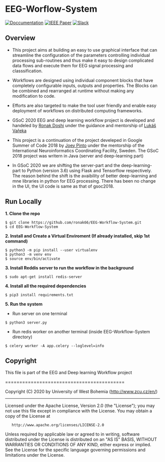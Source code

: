 # EEG-Worflow-System

[![Doccumentation](https://img.shields.io/badge/Doccumentation-here-informational.svg?style=for-the-badge&logo=read-the-docs)](https://ronak66.github.io/EEG-Workflow-System)
[![IEEE Paper](https://img.shields.io/badge/IEEE%20Explore-Paper-success.svg?style=for-the-badge&logo=research-gate)](https://ieeexplore.ieee.org/document/8941664)
[![Slack](https://img.shields.io/badge/chat-on_slack-purple.svg?style=for-the-badge&logo=slack)]()

<!-- ![Google Summer of Code img](https://4.bp.blogspot.com/-AY7eIsmbH0Y/WLRdpe78DJI/AAAAAAAABDU/lsb2XqcmyUsLqYo6yzo9HYMY4vLn3q_OgCLcB/s1600/vertical%2BGSoC%2Blogo.jpg) -->

## Overview
 - This project aims at building an easy to use graphical interface that can streamline the configuration of the parameters
 controlling individual processing sub-routines and thus make it easy to design complicated data flows and execute them for EEG signal processing and classsification.  

 - Workflows are designed using individual component blocks that have completely configurable inputs, outputs and 
 properties. The Blocks can be combined and rearranged at runtime without making any modification to code. 
 
 - Efforts are also targeted to make the tool user friendly and enable easy deployment of workflows on distributed 
 computing frameworks.

  - GSoC 2020 EEG and deep learning workflow project is developed and handeled by [Ronak Doshi](https://github.com/ronak66) under the guidance and mentorship of [Lukáš Vařeka](http://neuroinformatics.kiv.zcu.cz/actions/read/lukas-vareka_2015-01-27)
 
 - This project is a continuation of the project develeped in Google Summer of Code 2018 by [Joey Pinto](https://github.com/pintojoey) under the mentorship of the International 
 Neuroinformatics Coordinating Facility, Sweden. The GSoC 2018 project was writern in Java (server and deep-learning part)
 
 - In GSoC 2020 we are shifting the server-part and the deep-learning-part to Python (version 3.6) using Flask and Tensorflow respectively. The reason behind the shift is the avaibility of better deep-learning and mne libraries in python for EEG processing. There has been no change in the UI, the UI code is same as that of gsoc2018.



## Run Locally
**1. Clone the repo**
```
$ git clone https://github.com/ronak66/EEG-Workflow-System.git
$ cd EEG-Workflow-System
```
**2. Install and Create a Virtual Enviroment (If already installed, skip 1st command)**    
```
$ python3 -m pip install --user virtualenv
$ python3 -m venv env
$ source env/bin/activate
```
**3. Install Reddis server to run the workflow in the background**  
```
$ sudo apt-get install redis-server
```
**4. Install all the required dependencies**    
```
$ pip3 install requirements.txt
```
**5. Run the system**  
* Run server on one terminal
```
$ python3 server.py
```
* Run redis worker on another terminal (inside EEG-Workflow-System directory)
```
$ celery worker -A app.celery --loglevel=info
```

## Copyright
 
  
   This file is part of the EEG and Deep learning Workflow project
 
   ==========================================
  
   Copyright (C) 2020 by University of West Bohemia (http://www.zcu.cz/en/)
  
  ***********************************************************************************************************************
  
   Licensed under the Apache License, Version 2.0 (the "License"); you may not use this file except in compliance with
   the License. You may obtain a copy of the License at
  
       http://www.apache.org/licenses/LICENSE-2.0
  
   Unless required by applicable law or agreed to in writing, software distributed under the License is distributed on
   an "AS IS" BASIS, WITHOUT WARRANTIES OR CONDITIONS OF ANY KIND, either express or implied. See the License for the
   specific language governing permissions and limitations under the License.
  

